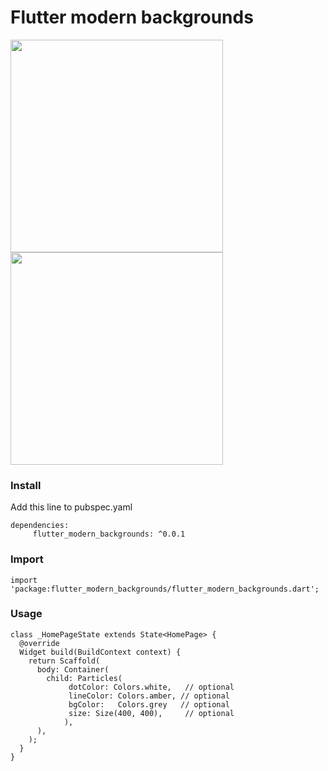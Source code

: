 # Flutter modern backgrounds

<img src="https://github.com/studioidan/flutter_modern_backgrounds/blob/master/art/particles1.gif" width="340px" />
<img src="https://github.com/studioidan/flutter_modern_backgrounds/blob/master/art/particles2.gif" width="340px" />


### Install

Add this line to pubspec.yaml

```
dependencies:
     flutter_modern_backgrounds: ^0.0.1
```


### Import
```
import 'package:flutter_modern_backgrounds/flutter_modern_backgrounds.dart';

```

### Usage

```
class _HomePageState extends State<HomePage> {
  @override
  Widget build(BuildContext context) {
    return Scaffold(
      body: Container(
        child: Particles(
             dotColor: Colors.white,   // optional
             lineColor: Colors.amber, // optional
             bgColor:   Colors.grey   // optional
             size: Size(400, 400),     // optional
            ),
      ),
    );
  }
}
```

